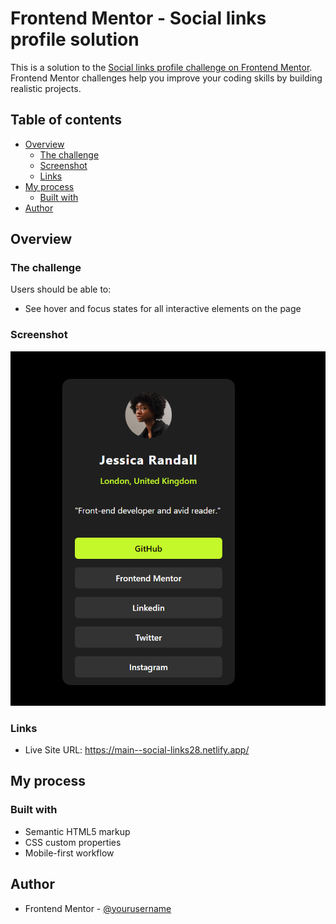 # Frontend Mentor - Social links profile solution

This is a solution to the [Social links profile  challenge on Frontend Mentor](https://www.frontendmentor.io/challenges/social-links-profile-UG32l9m6dQ). Frontend Mentor challenges help you improve your coding skills by building realistic projects. 

## Table of contents

- [Overview](#overview)
  - [The challenge](#the-challenge)
  - [Screenshot](#screenshot)
  - [Links](#links)
- [My process](#my-process)
  - [Built with](#built-with)
- [Author](#author)



## Overview

### The challenge

Users should be able to:

- See hover and focus states for all interactive elements on the page

### Screenshot

![alt text](image.png)



### Links

- Live Site URL: https://main--social-links28.netlify.app/

## My process

### Built with

- Semantic HTML5 markup
- CSS custom properties
- Mobile-first workflow


## Author

- Frontend Mentor - [@yourusername](https://www.frontendmentor.io/profile/Alexandra28)



